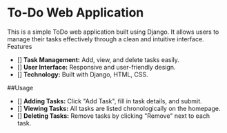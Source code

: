 # To-Do Web Application

This is a simple ToDo web application built using Django. It allows users to manage their tasks effectively through a clean and intuitive interface.
Features

- [] **Task Management:** Add, view, and delete tasks easily.
- [] **User Interface:** Responsive and user-friendly design.
- [] **Technology:** Built with Django, HTML, CSS.

##Usage

- [] **Adding Tasks:** Click "Add Task", fill in task details, and submit.
- [] **Viewing Tasks:** All tasks are listed chronologically on the homepage.
- [] **Deleting Tasks:** Remove tasks by clicking "Remove" next to each task.

